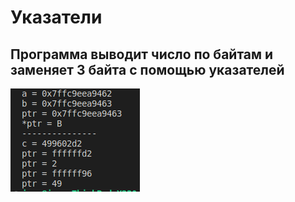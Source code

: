 # Указатели
## Программа выводит число по байтам и заменяет 3 байта с помощью указателей 
![point](/picture/point.png)
